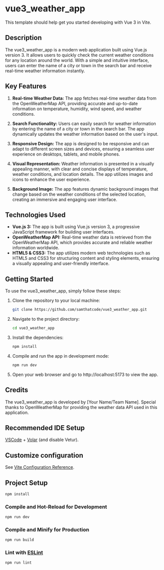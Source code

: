 # vue3_weather_app

This template should help get you started developing with Vue 3 in Vite.

## Description

The vue3_weather_app is a modern web application built using Vue.js version 3. It allows users to quickly check the current weather conditions for any location around the world. With a simple and intuitive interface, users can enter the name of a city or town in the search bar and receive real-time weather information instantly.

## Key Features

1. **Real-time Weather Data:** The app fetches real-time weather data from the OpenWeatherMap API, providing accurate and up-to-date information on temperature, humidity, wind speed, and weather conditions.

2. **Search Functionality:** Users can easily search for weather information by entering the name of a city or town in the search bar. The app dynamically updates the weather information based on the user's input.

3. **Responsive Design:** The app is designed to be responsive and can adapt to different screen sizes and devices, ensuring a seamless user experience on desktops, tablets, and mobile phones.

4. **Visual Representation:** Weather information is presented in a visually appealing manner, with clear and concise displays of temperature, weather conditions, and location details. The app utilizes images and icons to enhance the user experience.

5. **Background Image:** The app features dynamic background images that change based on the weather conditions of the selected location, creating an immersive and engaging user interface.

## Technologies Used

- **Vue.js 3:** The app is built using Vue.js version 3, a progressive JavaScript framework for building user interfaces.
- **OpenWeatherMap API:** Real-time weather data is retrieved from the OpenWeatherMap API, which provides accurate and reliable weather information worldwide.
- **HTML5 & CSS3:** The app utilizes modern web technologies such as HTML5 and CSS3 for structuring content and styling elements, ensuring a visually appealing and user-friendly interface.

## Getting Started

To use the vue3_weather_app, simply follow these steps:

1. Clone the repository to your local machine:
   ```sh
   git clone https://github.com/samthatcode/vue3_weather_app.git
   ```

2. Navigate to the project directory:
   ```sh
   cd vue3_weather_app
   ```

3. Install the dependencies:
   ```sh
   npm install
   ```

4. Compile and run the app in development mode:
   ```sh
   npm run dev
   ```

5. Open your web browser and go to http://localhost:5173 to view the app.

## Credits

The vue3_weather_app is developed by [Your Name/Team Name]. Special thanks to OpenWeatherMap for providing the weather data API used in this application.

## Recommended IDE Setup

[VSCode](https://code.visualstudio.com/) + [Volar](https://marketplace.visualstudio.com/items?itemName=Vue.volar) (and disable Vetur).

## Customize configuration

See [Vite Configuration Reference](https://vitejs.dev/config/).

## Project Setup

```sh
npm install
```

### Compile and Hot-Reload for Development

```sh
npm run dev
```

### Compile and Minify for Production

```sh
npm run build
```

### Lint with [ESLint](https://eslint.org/)

```sh
npm run lint
```

